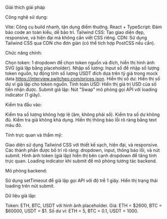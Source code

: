 Giải thích giải pháp

Công nghệ sử dụng:

Vite: Công cụ build nhanh, tận dụng điểm thưởng.
React + TypeScript: Đảm bảo code an toàn kiểu, dễ bảo trì.
Tailwind CSS: Tạo giao diện đẹp, responsive, và hiện đại mà không cần viết CSS riêng.
CDN: Sử dụng Tailwind CSS qua CDN cho đơn giản (có thể tích hợp PostCSS nếu cần).


Chức năng chính:

Chọn token: 1 dropdown để chọn token nguồn và đích, hiển thị hình ảnh SVG (giả lập bằng placeholder).
Nhập số lượng: Input số để nhập số lượng token nguồn, tự động tính số lượng USDT đích dựa trên tỷ giá trong mock data https://interview.switcheo.com/prices.json.
Hiển thị số dư: Hiển thị số dư ví giả lập cho token nguồn.
Tính toán USD: Hiển thị giá trị USD của số tiền nhận được.
Submit giả lập: Nút "Swap" mô phỏng gọi API với loading indicator (1 giây).


Kiểm tra đầu vào:

Kiểm tra số lượng không hợp lệ (âm, không phải số).
Kiểm tra số dư không đủ.
Kiểm tra giá không khả dụng.
Hiển thị thông báo lỗi rõ ràng bằng text màu đỏ.


Tính trực quan và thẩm mỹ:

Giao diện sử dụng Tailwind CSS với thiết kế sạch, hiện đại, và responsive.
Các thành phần được bố trí rõ ràng: dropdown, input, thông báo lỗi, và nút submit.
Hình ảnh token (giả lập) hiển thị bên cạnh dropdown để tăng tính trực quan.
Loading indicator khi submit để mô phỏng tương tác backend.


Mô phỏng backend:

Sử dụng setTimeout để giả lập gọi API với độ trễ 1 giây.
Hiển thị trạng thái loading trên nút submit.


Dữ liệu giả lập:

Token: ETH, BTC, USDT với hình ảnh placeholder.
Giá: ETH = $2600, BTC = $60000, USDT = $1.
Số dư ví: ETH = 5, BTC = 0.1, USDT = 1000.